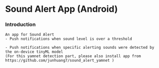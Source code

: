 # Sound Alert App (Android)

### Introduction
	An app for Sound Alert
	- Push notifications when sound level is over a threshold

	- Push notifications when specific alerting sounds were detected by the on-device tinyML model 
	(For this yamnet detection part, please also install app from https://github.com/junhuang7/sound_alert_yamnet )

